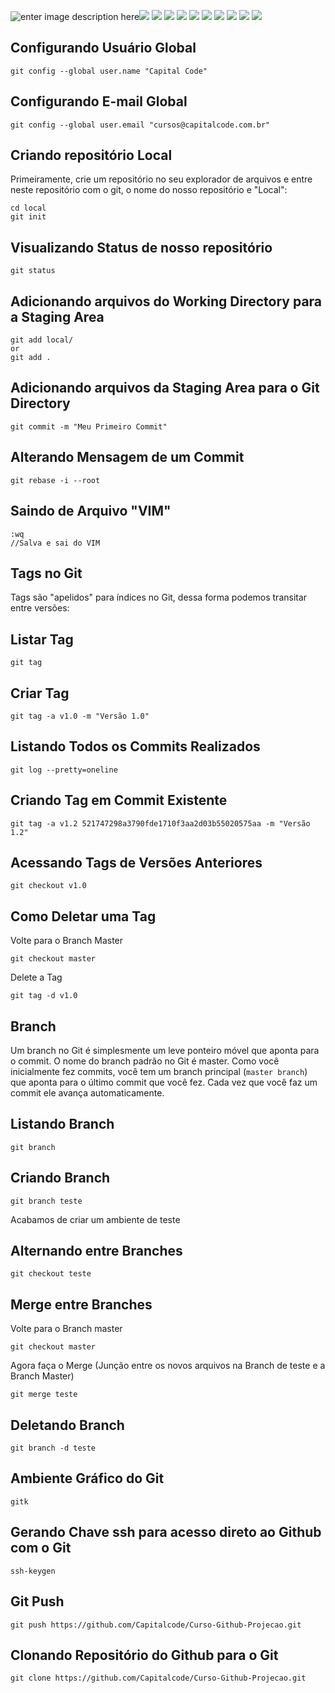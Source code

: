 ![enter image description here](http://capitalcode.com.br/curso-proj/1.jpg)![
](http://capitalcode.com.br/curso-proj/2.jpg)
![
](http://capitalcode.com.br/curso-proj/3.jpg)
![
](http://capitalcode.com.br/curso-proj/4.jpg)
![
](http://capitalcode.com.br/curso-proj/5.jpg)
![
](http://capitalcode.com.br/curso-proj/6.jpg)
![
](http://capitalcode.com.br/curso-proj/7.jpg)
![
](http://capitalcode.com.br/curso-proj/8.jpg)
![
](http://capitalcode.com.br/curso-proj/9.jpg)
![
](http://capitalcode.com.br/curso-proj/10.jpg)
![
](http://capitalcode.com.br/curso-proj/11.jpg)

## Configurando Usuário Global

    git config --global user.name "Capital Code"
   

## Configurando E-mail Global

    git config --global user.email "cursos@capitalcode.com.br"

## Criando repositório Local

Primeiramente, crie um repositório no seu explorador de arquivos e entre neste repositório com o git, o nome do nosso repositório e "Local":

    cd local
    git init

## Visualizando Status de nosso repositório

    git status

## Adicionando arquivos do Working Directory para a Staging Area

    git add local/
    or
    git add . 

## Adicionando arquivos da Staging Area para o Git Directory

    git commit -m "Meu Primeiro Commit"


 ## Alterando Mensagem de um Commit

    git rebase -i --root

## Saindo de Arquivo "VIM"

    :wq
    //Salva e sai do VIM

## Tags no Git

Tags são "apelidos" para índices no Git, dessa forma podemos transitar entre versões:

## Listar Tag

    git tag

## Criar Tag

    git tag -a v1.0 -m "Versão 1.0"

## Listando Todos os Commits Realizados

    git log --pretty=oneline

## Criando Tag em Commit Existente

    git tag -a v1.2 521747298a3790fde1710f3aa2d03b55020575aa -m "Versão 1.2"

## Acessando Tags de Versões Anteriores

    git checkout v1.0

## Como Deletar uma Tag

Volte para o Branch Master 

    git checkout master

Delete a Tag

    git tag -d v1.0

   ## Branch

Um branch no Git é simplesmente um leve ponteiro móvel que aponta para o commit. O nome do branch padrão no Git é master. Como você inicialmente fez commits, você tem um branch principal (`master branch`) que aponta para o último commit que você fez. Cada vez que você faz um commit ele avança automaticamente.

## Listando Branch

    git branch

## Criando Branch

    git branch teste

Acabamos de criar um ambiente de teste

   ## Alternando entre Branches

    git checkout teste

## Merge entre Branches

Volte para o Branch master

    git checkout master

Agora faça o Merge (Junção entre os novos arquivos na Branch de teste e a Branch Master)

    git merge teste

## Deletando Branch

    git branch -d teste

## Ambiente Gráfico do Git

    gitk
    
## Gerando Chave ssh para acesso direto ao Github com o Git

    ssh-keygen

## Git Push

    git push https://github.com/Capitalcode/Curso-Github-Projecao.git

## Clonando Repositório do Github para o Git

    git clone https://github.com/Capitalcode/Curso-Github-Projecao.git



 

